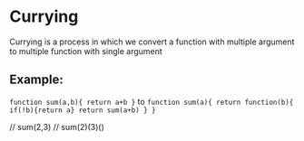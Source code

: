 # Currying
Currying is a process in which we convert a function with multiple argument to multiple function with single argument

## Example:
`
   function sum(a,b){
     return a+b
   }
  `
  to
  `
    function sum(a){
      return function(b){
        if(!b){return a}
        return sum(a+b)
      }
    }
  `

  // sum(2,3)
  // sum(2)(3)()
